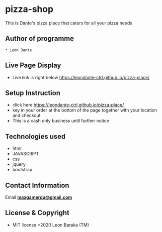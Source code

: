 # pizza-shop
This is Dante's pizza place that caters for all your pizza needs
## Author of programme
    * Leon Dante
## Live Page Display
* Live link is right below
https://leondante-ctrl.github.io/pizza-place/

## Setup Instruction
* click here https://leondante-ctrl.github.io/pizza-place/
* key in your order at the bottom of the page together with your location and checkout
* This is a cash only business until further notice

## Technologies used
* html
* JAVASCRIPT
* css
* jquery
* bootstrap

## Contact Information
Email
**maxgamerdu@gmail.com**

## License & Copyright
* MIT license
*2020 Leon Baraka (TM)
